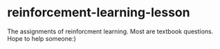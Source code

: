 # reinforcement-learning-lesson

The assignments of reinforcment learning. Most are textbook questions. Hope to help someone:)

